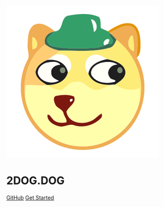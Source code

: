 ![LOGO](dog.svg ':size=150%')

# 2DOG.DOG


[GitHub](https://github.com/docsifyjs/docsify/)
[Get Started](/readme)